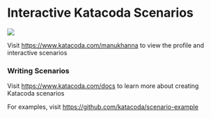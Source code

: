 # Interactive Katacoda Scenarios

[![](http://shields.katacoda.com/katacoda/manukhanna/count.svg)](https://www.katacoda.com/manukhanna "Get your profile on Katacoda.com")

Visit https://www.katacoda.com/manukhanna to view the profile and interactive scenarios

### Writing Scenarios
Visit https://www.katacoda.com/docs to learn more about creating Katacoda scenarios

For examples, visit https://github.com/katacoda/scenario-example
